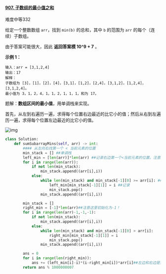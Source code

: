#### [907. 子数组的最小值之和](https://leetcode-cn.com/problems/sum-of-subarray-minimums/)

难度中等332

给定一个整数数组 `arr`，找到 `min(b)` 的总和，其中 `b` 的范围为 `arr` 的每个（连续）子数组。

由于答案可能很大，因此 **返回答案模 10^9 + 7** 。

 

**示例 1：**

```
输入：arr = [3,1,2,4]
输出：17
解释：
子数组为 [3]，[1]，[2]，[4]，[3,1]，[1,2]，[2,4]，[3,1,2]，[1,2,4]，[3,1,2,4]。 
最小值为 3，1，2，4，1，1，2，1，1，1，和为 17。
```



题解：**数组区间的最小值**，用单调栈来实现。

首先，从左到右遍历一遍，求得每个位置右边最近的比它小的值；然后从右到左遍历一遍，求得每个位置左边最近的比它小的值。



![img](https://pic3.zhimg.com/80/v2-4a540ac6f320a19322ed8dd230878f93_1440w.png)

```python
class Solution:
    def sumSubarrayMins(self, arr) -> int:
        #### 从左向右找第一个 < 当前元素的位置
        min_stack = [] ##单调栈
        left_min = [len(arr)]*len(arr) ##记录右边第一个<当前元素的位置。注意这里的初始化为右边界+1！
        for i in range(len(arr)):
            if not len(min_stack):
                min_stack.append((arr[i],i))
            else:
                while len(min_stack) and min_stack[-1][0] >= arr[i]: ##打穿
                    left_min[min_stack[-1][1]] = i ##记录
                    min_stack.pop()
                min_stack.append((arr[i],i))

        min_stack = []
        right_min = [-1]*len(arr)##注意这里初始化为-1！
        for i in range(len(arr)-1,-1,-1):
            if not len(min_stack):
                min_stack.append((arr[i],i))
            else:
                while len(min_stack) and min_stack[-1][0] > arr[i]:
                    right_min[min_stack[-1][1]] = i 
                    min_stack.pop()
                min_stack.append((arr[i],i))

        ans = 0
        for i in range(len(right_min)):
            ans += (left_min[i]-i)*(i-right_min[i])*arr[i]##左边和右边是乘的关系！
        return ans % 1000000007
        
```

